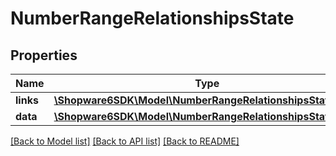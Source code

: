 # NumberRangeRelationshipsState

## Properties
Name | Type | Description | Notes
------------ | ------------- | ------------- | -------------
**links** | [**\Shopware6SDK\Model\NumberRangeRelationshipsStateLinks**](NumberRangeRelationshipsStateLinks.md) |  | [optional] 
**data** | [**\Shopware6SDK\Model\NumberRangeRelationshipsStateData**](NumberRangeRelationshipsStateData.md) |  | [optional] 

[[Back to Model list]](../../README.md#documentation-for-models) [[Back to API list]](../../README.md#documentation-for-api-endpoints) [[Back to README]](../../README.md)

